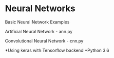 # Neural Networks

Basic Neural Network Examples


Artificial Neural Network - ann.py

Convolutional Neural Network - cnn.py



*Using keras with Tensorflow backend
*Python 3.6
